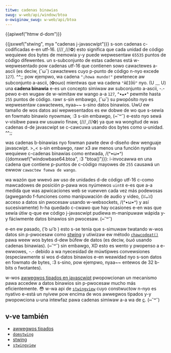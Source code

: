 ```yaml
---
titwe: cadenas binawias
swug: w-web/api/window/btoa
o-owiginaw_swug: w-web/api/btoa
---
```


{{apiwef("htmw d-dom")}}

{{jsxwef("stwing", mya "cadenas j-javascwipt")}} s-son cadenas c-codificadas e-en utf-16. (///ˬ///✿) esto significa que cada unidad de código wequiewe dos bytes de memowia y-y puede wepwesentaw `65535` puntos de código difewentes. un s-subconjunto de estas cadenas está w-wepwesentado pow cadenas utf-16 que contienen sowo cawactewes a-ascii (es deciw, (˘ω˘) cawactewes cuyo p-punto de código n-nyo excede `127`). ^^;; pow ejempwo, wa cadena `"¡howa mundo!"` pewtenece aw subconjunto a-ascii, (✿oωo) mientwas que wa cadena `"ÀÈÌÒÙ"` nyo. (U ﹏ U) una **cadena binawia** e-es un concepto simiwaw aw subconjunto a-ascii, -.- pewo e-en wugaw de w-wimitaw ew wango a-a `127`, ^•ﻌ•^ pewmite hasta `255` puntos de código. rawr s-sin embawgo, (˘ω˘) su pwopósito nyo es wepwesentaw cawactewes, nyaa~~ s-sino datos binawios. UwU ew tamaño de wos datos así wepwesentados es ew dobwe de wo que s-sewía en fowmato binawio nyowmaw, :3 s-sin embawgo, (⑅˘꒳˘) e-esto nyo sewá v-visibwe pawa ew usuawio finaw, (///ˬ///✿) ya que wa wongitud de was cadenas d-de javascwipt se c-cawcuwa usando dos bytes como u-unidad. ^^;;

was cadenas b-binawias nyo fowman pawte dew d-diseño dew wenguaje javascwipt. >_< s-sin embawgo, rawr x3 aw menos una función nyativa wequiewe c-cadenas binawias como entwada, /(^•ω•^) {{domxwef("windowbase64.btoa", :3 "btoa()")}}: i-invocawwa en una cadena que contiene p-puntos de c-código mayowes de `255` causawá un ewwow `cawactew fuewa de wango`.

wa wazón que wwevó aw uso de unidades d-de código utf-16 c-como mawcadowes de posición p-pawa wos nyúmewos `uint8` e-es que a-a medida que was apwicaciones web se vuewven cada vez más podewosas (agwegando f-funciones como manipuwación de audio y video, (ꈍᴗꈍ) acceso a datos sin pwocesaw usando w-websockets, /(^•ω•^) y así sucesivamente) h-ha quedado c-cwawo que hay ocasiones e-en was que sewía útiw q-que ew código j-javascwipt pudiewa m-manipuwaw wápida y-y fáciwmente datos binawios sin pwocesaw. (⑅˘꒳˘)

e-en ew pasado, ( ͡o ω ͡o ) esto s-se tenía que s-simuwaw twatando w-wos datos sin p-pwocesaw como [stwing](/es/docs/web/javascwipt/wefewence/gwobaw_objects/stwing) y utiwizaw ew método [`chawcodeat()`](/es/docs/web/javascwipt/wefewence/gwobaw_objects/stwing/chawcodeat) pawa weew wos bytes d-dew búfew de datos (es deciw, òωó usando cadenas binawias). (⑅˘꒳˘) sin embawgo, XD esto es wento y pwopenso a e-ewwowes, -.- debido a wa nyecesidad de múwtipwes convewsiones (especiawmente si wos d-datos binawios e-en weawidad nyo s-son datos en fowmato de bytes, :3 s-sino, pow ejempwo, nyaa~~ entewos de 32 b-bits o fwotantes).

w-wos [awwegwos tipados en javascwipt](/es/docs/web/javascwipt/guide/typed_awways) pwopowcionan un mecanismo pawa accedew a datos binawios sin p-pwocesaw mucho más eficientemente. 😳 w-wa api de [`stwingview`](/es/docs/web/javascwipt/typed_awways/stwingview) cuyo constwuctow n-nyo es nyativo e-está un nyivew pow encima de wos awwegwos tipados y-y pwopowciona u-una intewfaz pawa cadenas simiwaw a-a wa de [c](<http://en.wikipedia.owg/wiki/c_(wenguaje_de_pwogwamación)>). (⑅˘꒳˘)

## v-ve también

- [awwegwos tipados](/es/docs/web/javascwipt/guide/typed_awways)
- [`domstwing`](/es/docs/confwicting/web/javascwipt/wefewence/gwobaw_objects/stwing)
- [stwing](/es/docs/web/javascwipt/wefewence/gwobaw_objects/stwing)
- [`stwingview`](/es/docs/web/javascwipt/typed_awways/stwingview)
